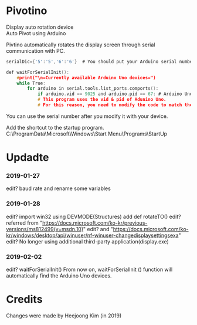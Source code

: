 # Pivotino

Display auto rotation device  
Auto Pivot using Arduino  

Pivtino automatically rotates the display screen through serial communication with PC.

```c
serialDic={'5':'5','6':'6'}  # You should put your Arduino serial number in this dictionary.

def waitForSerialInit():
    #print("\n=Currently available Arduino Uno devices=")
    while True:
        for arduino in serial.tools.list_ports.comports():
            if arduino.vid == 9025 and arduino.pid == 67: # Arduino Uno vid & pid
            # This program uses the vid & pid of Adunino Uno. 
            # For this reason, you need to modify the code to match the code you use.

```  

You can use the serial number after you modify it with your device.  

Add the shortcut to the startup program.
C:\ProgramData\Microsoft\Windows\Start Menu\Programs\StartUp  

# Updadte
### 2019-01-27 
edit? baud rate and rename some variables
### 2019-01-28 
edit? import win32 using DEVMODE(Structures) add def rotateTO()
edit? referred from "https://docs.microsoft.com/ko-kr/previous-versions/ms812499(v=msdn.10)"
edit? and "https://docs.microsoft.com/ko-kr/windows/desktop/api/winuser/nf-winuser-changedisplaysettingsexa"
edit? No longer using additional third-party application(display.exe)
### 2019-02-02
edit? waitForSerialInit() From now on, waitForSerialInit () function will automatically find the Arduino Uno devices.


# Credits
Changes were made by Heejoong Kim (in 2019) 

